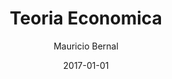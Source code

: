 ---
title: "Teoria Economica"
slug: "teoria-economica"
date: 2017-01-01
draft: false
featuredImage: /images/teoria-economica-blog-bernalmauricio.jpg
categories: ["Teoria Economica"]
keywords: ["", "","", ""]
author: "Mauricio Bernal"
menu:
  main:
    identifier: "blog"
    weight: 0 
    parent: ""
socialshare: true
---